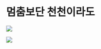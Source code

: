 # 멈춤보단 천천이라도
[![](https://github-readme-stats.vercel.app/api?username=rav23&theme=dark&text_color=blue)](https://github.com/anuraghazra/github-readme-stats)
  
<img src="https://avatars2.githubusercontent.com/u/67465462?s=460&u=a489674599ac4b1252c77c73de4e46762127ab65&v=4">

